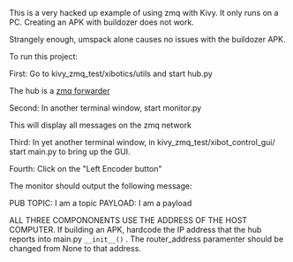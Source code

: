 This is a very hacked up example of using zmq with Kivy. It only runs on a PC. Creating an APK with buildozer does not work.

Strangely enough, umspack alone causes no issues with the buildozer APK.

To run this project:

First: Go to kivy_zmq_test/xibotics/utils and start hub.py

The hub is a [zmq forwarder](http://learning-0mq-with-pyzmq.readthedocs.io/en/latest/pyzmq/devices/forwarder.html)
 
Second: In another terminal window, start monitor.py

This will display all messages on the zmq network

Third: In yet another terminal window, in kivy_zmq_test/xibot_control_gui/ start main.py to bring up the GUI.

Fourth: Click on the "Left Encoder button"

The monitor should output the following message:

PUB TOPIC: I am a topic PAYLOAD: I am a payload

ALL THREE COMPONONENTS USE THE ADDRESS OF THE HOST COMPUTER. If building an APK, hardcode the IP address that the hub reports into main.py `__init__()`
. The router_address paramenter should be changed from None to that address.
